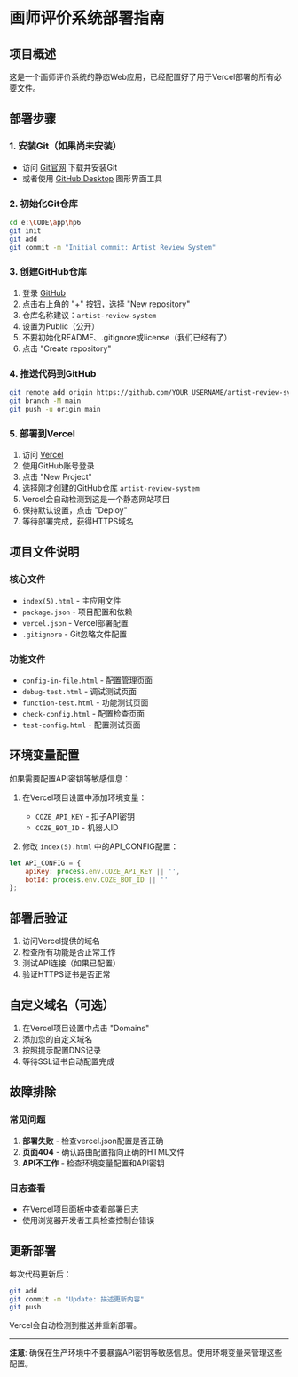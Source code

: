 # 画师评价系统部署指南

## 项目概述
这是一个画师评价系统的静态Web应用，已经配置好了用于Vercel部署的所有必要文件。

## 部署步骤

### 1. 安装Git（如果尚未安装）
- 访问 [Git官网](https://git-scm.com/) 下载并安装Git
- 或者使用 [GitHub Desktop](https://desktop.github.com/) 图形界面工具

### 2. 初始化Git仓库
```bash
cd e:\CODE\app\hp6
git init
git add .
git commit -m "Initial commit: Artist Review System"
```

### 3. 创建GitHub仓库
1. 登录 [GitHub](https://github.com)
2. 点击右上角的 "+" 按钮，选择 "New repository"
3. 仓库名称建议：`artist-review-system`
4. 设置为Public（公开）
5. 不要初始化README、.gitignore或license（我们已经有了）
6. 点击 "Create repository"

### 4. 推送代码到GitHub
```bash
git remote add origin https://github.com/YOUR_USERNAME/artist-review-system.git
git branch -M main
git push -u origin main
```

### 5. 部署到Vercel
1. 访问 [Vercel](https://vercel.com)
2. 使用GitHub账号登录
3. 点击 "New Project"
4. 选择刚才创建的GitHub仓库 `artist-review-system`
5. Vercel会自动检测到这是一个静态网站项目
6. 保持默认设置，点击 "Deploy"
7. 等待部署完成，获得HTTPS域名

## 项目文件说明

### 核心文件
- `index(5).html` - 主应用文件
- `package.json` - 项目配置和依赖
- `vercel.json` - Vercel部署配置
- `.gitignore` - Git忽略文件配置

### 功能文件
- `config-in-file.html` - 配置管理页面
- `debug-test.html` - 调试测试页面
- `function-test.html` - 功能测试页面
- `check-config.html` - 配置检查页面
- `test-config.html` - 配置测试页面

## 环境变量配置

如果需要配置API密钥等敏感信息：

1. 在Vercel项目设置中添加环境变量：
   - `COZE_API_KEY` - 扣子API密钥
   - `COZE_BOT_ID` - 机器人ID

2. 修改 `index(5).html` 中的API_CONFIG配置：
```javascript
let API_CONFIG = {
    apiKey: process.env.COZE_API_KEY || '', 
    botId: process.env.COZE_BOT_ID || ''
};
```

## 部署后验证

1. 访问Vercel提供的域名
2. 检查所有功能是否正常工作
3. 测试API连接（如果已配置）
4. 验证HTTPS证书是否正常

## 自定义域名（可选）

1. 在Vercel项目设置中点击 "Domains"
2. 添加您的自定义域名
3. 按照提示配置DNS记录
4. 等待SSL证书自动配置完成

## 故障排除

### 常见问题
1. **部署失败** - 检查vercel.json配置是否正确
2. **页面404** - 确认路由配置指向正确的HTML文件
3. **API不工作** - 检查环境变量配置和API密钥

### 日志查看
- 在Vercel项目面板中查看部署日志
- 使用浏览器开发者工具检查控制台错误

## 更新部署

每次代码更新后：
```bash
git add .
git commit -m "Update: 描述更新内容"
git push
```

Vercel会自动检测到推送并重新部署。

---

**注意**: 确保在生产环境中不要暴露API密钥等敏感信息。使用环境变量来管理这些配置。